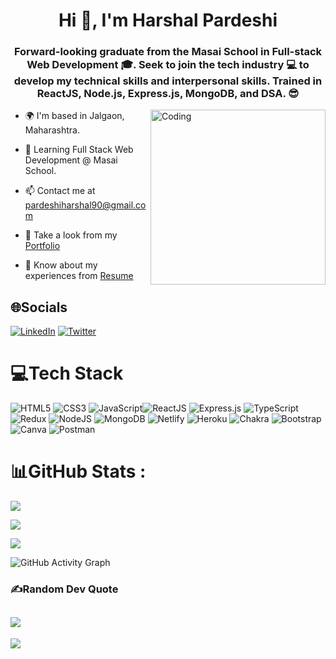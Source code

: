<h1 align="center">Hi 👋, I'm Harshal Pardeshi</h1>

<h3 align="center">Forward-looking graduate from the Masai School in Full-stack Web Development 🎓. Seek to join the tech industry 💻 to develop my technical skills and interpersonal skills. Trained in ReactJS, Node.js, Express.js, MongoDB, and DSA. 😎</h3>

<img align="right" alt="Coding" width="280" src="https://cdn.dribbble.com/users/1162077/screenshots/3848914/programmer.gif" />

- 🌍 I'm based in Jalgaon, Maharashtra.

- 🌱 Learning Full Stack Web Development @ Masai School.

- 📫 Contact me at pardeshiharshal90@gmail.com

- 💼 Take a look from my [Portfolio](https://hashal890.github.io/)

- 🎇 Know about my experiences from [Resume](https://drive.google.com/file/d/1eo6ZOSHSIb4brjK1_bmFpCNnZJNWavW6/view?usp=sharing)


## 🌐Socials

[![LinkedIn](https://img.shields.io/badge/LinkedIn-%230077B5.svg?logo=linkedin&logoColor=white)](https://www.linkedin.com/in/harshalpardeshi/) 
[![Twitter](https://img.shields.io/twitter/follow/harshal258?style=social)](https://twitter.com/harshal258) 


# 💻Tech Stack

![HTML5](https://img.shields.io/badge/html5-%23E34F26.svg?style=for-the-badge&logo=html5&logoColor=white) ![CSS3](https://img.shields.io/badge/css3-%231572B6.svg?style=for-the-badge&logo=css3&logoColor=white) ![JavaScript](https://img.shields.io/badge/javascript-%23323330.svg?style=for-the-badge&logo=javascript&logoColor=%23F7DF1E)![ReactJS](https://img.shields.io/badge/react-%2320232a.svg?style=for-the-badge&logo=react&logoColor=%2361DAFB) ![Express.js](https://img.shields.io/badge/express.js-%23404d59.svg?style=for-the-badge&logo=express&logoColor=%2361DAFB) ![TypeScript](https://img.shields.io/badge/typescript-%23007ACC.svg?style=for-the-badge&logo=typescript&logoColor=white) ![Redux](https://img.shields.io/badge/redux-%23593d88.svg?style=for-the-badge&logo=redux&logoColor=white) ![NodeJS](https://img.shields.io/badge/node.js-6DA55F?style=for-the-badge&logo=node.js&logoColor=white) ![MongoDB](https://img.shields.io/badge/MongoDB-%234ea94b.svg?style=for-the-badge&logo=mongodb&logoColor=white) ![Netlify](https://img.shields.io/badge/netlify-%23000000.svg?style=for-the-badge&logo=netlify&logoColor=#00C7B7) ![Heroku](https://img.shields.io/badge/heroku-%23430098.svg?style=for-the-badge&logo=heroku&logoColor=white) ![Chakra](https://img.shields.io/badge/chakra-%234ED1C5.svg?style=for-the-badge&logo=chakraui&logoColor=white) ![Bootstrap](https://img.shields.io/badge/bootstrap-%23563D7C.svg?style=for-the-badge&logo=bootstrap&logoColor=white) ![Canva](https://img.shields.io/badge/Canva-%2300C4CC.svg?style=for-the-badge&logo=Canva&logoColor=white) ![Postman](https://img.shields.io/badge/Postman-FF6C37?style=for-the-badge&logo=postman&logoColor=white)


# 📊GitHub Stats :

![](https://github-readme-stats.vercel.app/api?username=Hashal890&theme=react&hide_border=false&include_all_commits=true&count_private=true)<br/>

![](https://github-readme-streak-stats.herokuapp.com/?user=Hashal890&theme=react&hide_border=false&include_all_commits=true&count_private=true)<br/>

![](https://github-readme-stats.vercel.app/api/top-langs/?username=Hashal890&theme=react&hide_border=false&include_all_commits=true&count_private=true&layout=compact)

![GitHub Activity Graph](https://activity-graph.herokuapp.com/graph?username=Hashal890&include_all_commits=true&count_private=true)


### ✍️Random Dev Quote

![](https://quotes-github-readme.vercel.app/api?type=horizontal&theme=tokyonight)
---
[![](https://visitcount.itsvg.in/api?id=Hashal890&icon=0&color=12)](https://visitcount.itsvg.in)
